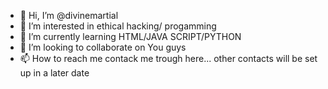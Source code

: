- 👋 Hi, I’m @divinemartial
- 👀 I’m interested in ethical hacking/ progamming  
- 🌱 I’m currently learning HTML/JAVA SCRIPT/PYTHON
- 💞️ I’m looking to collaborate on You guys
- 📫 How to reach me contack me trough here... other contacts will be set up in a later date
  

<!---
divinemartial/divinemartial is a ✨ special ✨ repository because its `README.md` (this file) appears on your GitHub profile.
You can click the Preview link to take a look at your changes.
--->

